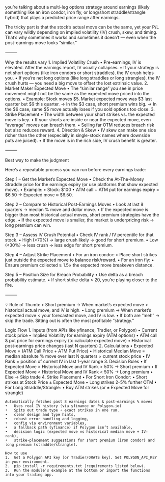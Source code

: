 you’re talking about a multi-leg options strategy around earnings (likely something like an iron condor, iron fly, or long/short straddle/strangle hybrid) that plays a predicted price range after earnings.

The tricky part is that the stock’s actual move can be the same, yet your P/L can vary wildly depending on implied volatility (IV) crush, skew, and timing.
That’s why sometimes it works and sometimes it doesn’t — even when the post-earnings move looks “similar.”

⸻

Why the results vary
	1.	Implied Volatility Crush
	•	Pre-earnings, IV is elevated. After the earnings report, IV usually collapses.
	•	If your strategy is net short options (like iron condors or short straddles), the IV crush helps you.
	•	If you’re net long options (like long straddles or long strangles), the IV crush hurts — you need a big move to offset the lost extrinsic value.
	2.	Market Maker Expected Move
	•	The “similar range” you see in price movement might not be the same as the expected move priced into the options.
	•	Example: Stock moves $5. Market expected move was $3 last quarter but $6 this quarter.
→ In the $3 case, short premium wins big.
→ In the $6 case, same $5 move actually loses if you sold options too close.
	3.	Strike Placement
	•	The width between your short strikes vs. the expected move is key.
	•	If your shorts are inside or near the expected move, even “average” moves can breach them.
	•	Selling far OTM reduces breach risk but also reduces reward.
	4.	Direction & Skew
	•	IV skew can make one side richer than the other (especially in single-stock names where downside puts are juiced).
	•	If the move is in the rich side, IV crush benefit is greater.

⸻

Best way to make the judgment

Here’s a repeatable process you can run before every earnings trade:

Step 1 – Get the Market’s Expected Move
	•	Check the At-The-Money Straddle price for the earnings expiry (or use platforms that show expected move).
	•	Example:
	•	Stock: $100
	•	ATM call + ATM put for earnings expiry = $6.50 → Expected move ≈ $6.50.

Step 2 – Compare to Historical Post-Earnings Moves
	•	Look at last 8 quarters → median % move and dollar move.
	•	If the expected move is bigger than most historical actual moves, short premium strategies have the edge.
	•	If the expected move is smaller, the market is underpricing risk → long premium can win.

Step 3 – Assess IV Crush Potential
	•	Check IV rank / IV percentile for that stock.
	•	High (>70%) → large crush likely → good for short premium.
	•	Low (<30%) → less crush → less edge for short premium.

Step 4 – Adjust Strike Placement
	•	For an iron condor:
	•	Place short strikes just outside the expected move to balance risk/reward.
	•	For an iron fly:
	•	Ensure premium collected ≥ 1.5× the expected move breakeven distance.

Step 5 – Position Size for Breach Probability
	•	Use delta as a breach probability estimate.
	•	If short strike delta > 20, you’re playing closer to the fire.

⸻

💡 Rule of Thumb:
	•	Short premium → When market’s expected move > historical actual move, and IV is high.
	•	Long premium → When market’s expected move < your forecasted move, and IV is low.
	•	If both are “meh” → skip the trade. Sitting out is often the most profitable “strategy.”



Logic Flow
	1.	Inputs (from APIs like yfinance, Tradier, or Polygon)
	•	Current stock price
	•	Implied Volatility for earnings expiry (ATM options)
	•	ATM call & put price for earnings expiry (to calculate expected move)
	•	Historical post-earnings price changes (last N quarters)
	2.	Calculations
	•	Expected Move = (ATM Call Price + ATM Put Price)
	•	Historical Median Move = median absolute % move over last N quarters × current stock price
	•	IV Rank = position of current IV in last 1-year range
	3.	Decision Rules
	•	If Expected Move > Historical Move and IV Rank > 50% → Short premium
	•	If Expected Move < Historical Move and IV Rank < 50% → Long premium
	•	Else → Skip trade
	4.	Strike Placement
	•	For Short Iron Condor:
	•	Short strikes at Stock Price ± Expected Move
	•	Long strikes 2–5% further OTM
	•	For Long Straddle/Strangle:
	•	Buy ATM strikes (or ± Expected Move for strangle)


    Automatically fetches past 8 earnings dates & post-earnings % moves
	•	Uses real IV history (via yfinance or Polygon.io)
	•	Spits out trade type + exact strikes in one run.
    •	clear design and type hints,
	•	robust error handling and logging,
	•	config via environment variables,
	•	a fallback path (yfinance) if Polygon isn’t available,
	•	decision logic (expected move vs historical median move + IV-rank),
	•	strike-placement suggestions for short premium (iron condor) and long premium (straddle/strangle).

    How to use
	1.	Get a Polygon API key (or Tradier/ORATS key). Set POLYGON_API_KEY in your environment.
	2.	pip install -r requirements.txt (requirements listed below).
	3.	Run the module’s example at the bottom or import the functions into your trading app.